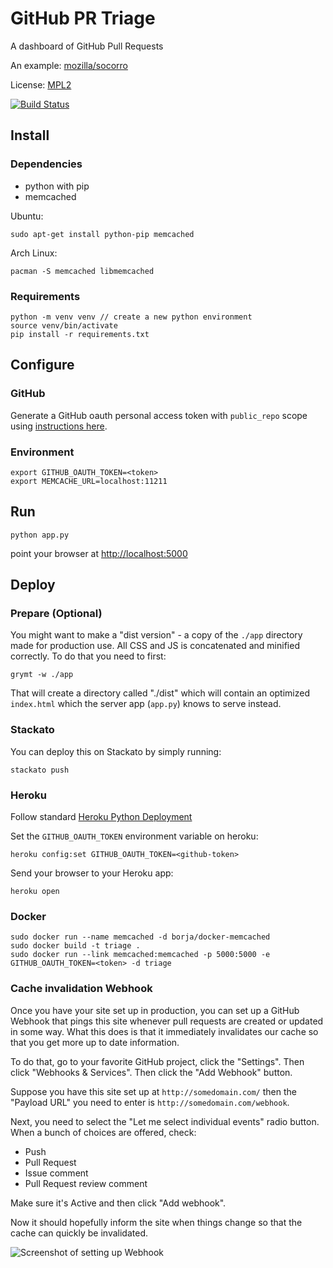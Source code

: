 # GitHub PR Triage

A dashboard of GitHub Pull Requests

An example: [mozilla/socorro](https://prs.mozilla.io/mozilla/socorro)

License: [MPL2](http://www.mozilla.org/MPL/2.0/)

[![Build Status](https://travis-ci.org/peterbe/github-pr-triage.svg?branch=master)](https://travis-ci.org/peterbe/github-pr-triage)

## Install

### Dependencies

 * python with pip
 * memcached

Ubuntu:

    sudo apt-get install python-pip memcached
    
Arch Linux:

    pacman -S memcached libmemcached

### Requirements

    python -m venv venv // create a new python environment
    source venv/bin/activate
    pip install -r requirements.txt

## Configure

### GitHub
Generate a GitHub oauth personal access token with `public_repo` scope using
[instructions here](https://help.github.com/articles/creating-an-access-token-for-command-line-use).

### Environment

    export GITHUB_OAUTH_TOKEN=<token>
    export MEMCACHE_URL=localhost:11211

## Run

    python app.py

point your browser at [http://localhost:5000](http://localhost:5000)

## Deploy

### Prepare (Optional)

You might want to make a "dist version" - a copy of the `./app` directory made
for production use. All CSS and JS is concatenated and minified correctly.
To do that you need to first:

    grymt -w ./app

That will create a directory called "./dist" which will contain an optimized
`index.html` which the server app (`app.py`) knows to serve instead.

### Stackato
You can deploy this on Stackato by simply running:

    stackato push

### Heroku

Follow standard [Heroku Python
Deployment](https://devcenter.heroku.com/articles/getting-started-with-python#deploy-your-application-to-heroku)

Set the `GITHUB_OAUTH_TOKEN` environment variable on heroku:

    heroku config:set GITHUB_OAUTH_TOKEN=<github-token>

Send your browser to your Heroku app:

    heroku open

### Docker

    sudo docker run --name memcached -d borja/docker-memcached
    sudo docker build -t triage .
    sudo docker run --link memcached:memcached -p 5000:5000 -e GITHUB_OAUTH_TOKEN=<token> -d triage

### Cache invalidation Webhook

Once you have your site set up in production, you can set up a GitHub Webhook
that pings this site whenever pull requests are created or updated in some way.
What this does is that it immediately invalidates our cache so that you get
more up to date information.

To do that, go to your favorite GitHub project, click the "Settings".
Then click "Webhooks & Services". Then click the "Add Webhook" button.

Suppose you have this site set up at `http://somedomain.com/` then the
"Payload URL" you need to enter is `http://somedomain.com/webhook`.

Next, you need to select the "Let me select individual events" radio button.
When a bunch of choices are offered, check:

* Push
* Pull Request
* Issue comment
* Pull Request review comment

Make sure it's Active and then click "Add webhook".

Now it should hopefully inform the site when things change so that the cache
can quickly be invalidated.

![Screenshot of setting up Webhook](https://raw.githubusercontent.com/peterbe/github-pr-triage/master/webhook-screenshot.png)
